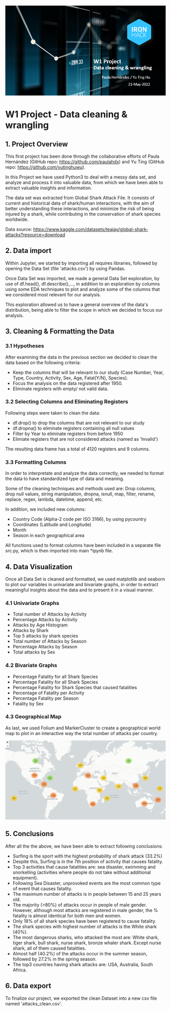 ![cover](cover.jpg)

# W1 Project - Data cleaning & wrangling

## 1. Project Overview
This first project has been done through the collaborative efforts of Paula Hernández (GitHub repo: https://github.com/paulahdx) and Yu Ting (GitHub repo: https://github.com/yutinghuwu).

In this Project we have used Python3 to deal with a messy data set, and analyze and process it into valuable data, from which we have been able to extract valuable insights and information.

The data set was extracted from Global Shark Attack File. It consists of current and historical data of shark/human interactions, with the aim of better understanding these interactions, and minimize the risk of being injured by a shark, while contributing in the conservation of shark species worldwide. 

Data source: 
https://www.kaggle.com/datasets/teajay/global-shark-attacks?resource=download

## 2. Data import
Within Jupyter, we started by importing all requires libraries, followed by opening the Data Set (file 'attacks.csv') by using Pandas.

Once Data Set was imported, we made a general Data Set exploration, by use of df.head(), df.describe(),..., in addition to an exploration by columns using some EDA techniques to plot and analyze some of the columns that we considered most relevant for our analysis. 

This exploration allowed us to have a general overview of the data's distribution, being able to filter the scope in which we decided to focus our analysis.

## 3. Cleaning & Formatting the Data

### 3.1 Hypotheses
After examining the data in the previous section we decided to clean the data based on the following criteria:
- Keep the columns that will be relevant to our study (Case Number, Year, Type, Country, Activity, Sex, Age, Fatal(Y/N), Species).
- Focus the analysis on the data registered after 1950.
- Eliminate registers with empty/ not valid data.

### 3.2 Selecting Columns and Eliminating Registers
Following steps were taken to clean the data:
- df.drop() to drop the columns that are not relevant to our study
- df.dropna() to eliminate registers containing all null values
- Filter by Year to eliminate registers from before 1950
- Elimiate registers that are not considered attacks (named as 'Invalid')

The resulting data frame has a total of 4120 registers and 9 columns.
 
### 3.3 Formatting Columns
In order to interpretate and analyze the data correctly, we needed to format the data to have standardized type of data and meaning.

Some of the cleaning techniques and methods used are: 
Drop columns, drop null values, string manipulation, dropna, isnull, map, 
filter, rename, replace, regex, lambda, datetime, append, etc.

In addition, we included new columns: 
- Country Code (Alpha-2 code per ISO 3166), by using pycountry
- Coordinates (Latitude and Longitude)
- Month
- Season in each geographical area

All functions used to format columns have been included in a separate file src.py, which is then imported into main *ipynb file.

## 4. Data Visualization
Once all Data Set is cleaned and formatted, we used matplotlib and seaborn to plot our variables in univariate and bivariate graphs, in order to extract meaningful insights about the data and to present it in a visual manner.

### 4.1 Univariate Graphs 
- Total number of Attacks by Activity
- Percentage Attacks by Activity
- Attacks by Age Histogram
- Attacks by Shark
- Top 5 attacks by shark species 
- Total number of Attacks by Season
- Percentage Attacks by Season
- Total attacks by Sex

### 4.2 Bivariate Graphs 
- Percentage Fatality for all Shark Species
- Percentage Fatality for all Shark Species
- Percentage Fatality for Shark Species that caused fatalities
- Percentage of Fatality per Activity 
- Percentage Fatality per Season
- Fatality by Sex

### 4.3 Geographical Map 
As last, we used Folium and MarkerCluster to create a geographical world map to plot in an interactive way the total number of attacks per country. 

![map](map.jpg)

## 5. Conclusions
After all the the above, we have been able to extract following conclusions:
- Surfing is the sport with the highest probability of shark attack (33.2%)
- Despite this, Surfing is in the 7th position of activity that causes fatality.
- Top 3 activities that cause fatalities are: sea disaster, swimming and snorkelling (activities where people do not take without additional equipment).
- Following Sea Disaster, unprovoked events are the most common type of event that causes fatality.
- The maximum number of attacks is in people between 15 and 25 years old.
- The majority (>80%) of attacks occur in people of male gender. However, although most attacks are registered in male gender, the % fatality is almost identical for both men and women.
- Only 18% of all shark species have been registered to cause fatality.
- The shark species with highest number of attacks is the White shark (40%). 
- The most dangerous sharks, who attacked the most are: White shark, tiger shark, bull shark, nurse shark, bronze whaler shark. Except nurse shark, all of them caused fatalities.
- Almost half (40.2%) of the attacks occur in the summer season, followed by 27.2% in the spring season.
- The top3 countries having shark attacks are: USA, Australia, South Africa.

## 6. Data export
To finalize our project, we exported the clean Dataset into a new csv file named 'attacks_clean.csv'.
